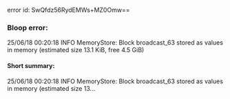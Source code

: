 error id: SwQfdz56RydEMWs+MZ0Omw==
### Bloop error:

25/06/18 00:20:18 INFO MemoryStore: Block broadcast_63 stored as values in memory (estimated size 13.1 KiB, free 4.5 GiB)
#### Short summary: 

25/06/18 00:20:18 INFO MemoryStore: Block broadcast_63 stored as values in memory (estimated size 13...